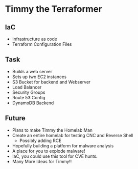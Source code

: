 # Timmy the Terraformer

## IaC
  - Infrastructure as code
  - Terraform Configuration Files

## Task
  - Builds a web server
  - Sets up two EC2 instances
  - S3 Bucket for backend and Webserver
  - Load Balancer
  - Security Groups
  - Route 53 Config
  - DynamoDB Backend

## Future
  - Plans to make Timmy the Homelab Man
  - Create an entire homelab for testing CNC and Reverse Shell
      - Possibly adding RCE
  - Hopefully building a platform for malware analysis
  - A place for you to explode malware!
  - IaC, you could use this tool for CVE hunts.
  - Many More Ideas for Timmy!!
